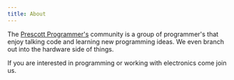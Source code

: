 ```yaml
---
title: About
---
```


The [Prescott Programmer's](http://prescottprogrammers.com) community is a group of programmer's that enjoy talking code and learning new programming ideas. We even branch out into the hardware side of things.

If you are interested in programming or working with electronics come join us.
